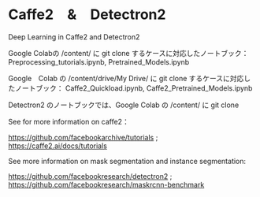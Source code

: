 # Caffe2　&　Detectron2
Deep Learning in Caffe2 and Detectron2 

Google Colabの /content/ に git clone するケースに対応したノートブック：
 Preprocessing_tutorials.ipynb, Pretrained_Models.ipynb
 
Google　Colab の /content/drive/My Drive/ に git clone するケースに対応したノートブック：
 Caffe2_Quickload.ipynb, Caffe2_Pretrained_Models.ipynb
 
Detectron2 のノートブックでは、Google Colab の /content/ に git clone

See for more information on caffe2：

https://github.com/facebookarchive/tutorials ; https://caffe2.ai/docs/tutorials

See more information on mask segmentation and instance segmentation:

https://github.com/facebookresearch/detectron2 ; https://github.com/facebookresearch/maskrcnn-benchmark
